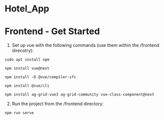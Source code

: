 # Hotel_App

# Frontend - Get Started

1. Set up vue with the following commands (use them within the /frontend direcotry):

`sudo apt install npm`

`npm install vue@next`

`npm install -D @vue/compiler-sfc`

`npm install @vue/cli`

`npm install ag-grid-vue3 ag-grid-community vue-class-component@next`

2. Run the project from the /frontend directory:

`npm run serve`

